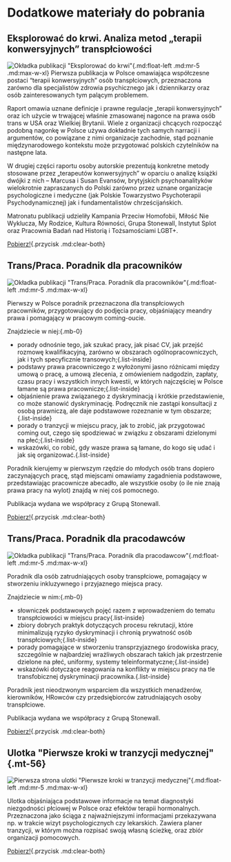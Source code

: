 # Dodatkowe materiały do pobrania

## Eksplorować do krwi. Analiza metod „terapii konwersyjnych” transpłciowości

![Okładka publikacji "Eksplorować do krwi"](/media/img/okladka-eksplorować-do-krwi.png){.md:float-left .md:mr-5 .md:max-w-xl}
Pierwsza publikacja w Polsce omawiająca współczesne postaci “terapii konwersyjnych” osób transpłciowych, przeznaczona zarówno dla specjalistów zdrowia psychicznego jak i dziennikarzy oraz osób zainteresowanych tym palącym problemem. 

Raport omawia uznane definicje i prawne regulacje „terapii konwersyjnych” oraz ich użycie w trwającej właśnie zmasowanej nagonce na prawa osób trans w USA oraz Wielkiej Brytanii. Wiele z organizacji chcących rozpocząć podobną nagonkę w Polsce używa dokładnie tych samych narracji i argumentów, co powiązane z nimi organizacje zachodnie, stąd poznanie międzynarodowego kontekstu może przygotować polskich czytelników na następne lata.  

W drugiej części raportu osoby autorskie prezentują konkretne metody stosowane przez „terapeutów konwersyjnych” w oparciu o analizę książki dwójki z nich – Marcusa i Susan Evansów, brytyjskich psychoanalityków wielokrotnie zapraszanych do Polski zarówno przez uznane organizacje psychologiczne i medyczne (jak Polskie Towarzystwo Psychoterapii Psychodynamicznej) jak i fundamentalistów chrześcijańskich.  

Matronatu publikacji udzieliły Kampania Przeciw Homofobii, Miłość Nie Wyklucza, My Rodzice, Kultura Równości, Grupa Stonewall, Instytut Splot oraz Pracownia Badań nad Historią i Tożsamościami LGBT+.  

[Pobierz!](/media/docs/autorskie/Eksplorować-do-krwi.pdf){.przycisk .md:clear-both}

## Trans/Praca. Poradnik dla pracowników

![Okładka publikacji "Trans/Praca. Poradnik dla pracowników"](/media/img/okładka-transpraca-poradnik-dla-pracownikow.png){.md:float-left .md:mr-5 .md:max-w-xl}

Pierwszy w Polsce poradnik przeznaczona dla transpłciowych pracowników, przygotowujący do podjęcia pracy, objaśniający meandry prawa i pomagający w pracowym coming-oucie.

Znajdziecie w niej:{.mb-0}
- porady odnośnie tego, jak szukać pracy, jak pisać CV, jak przejść rozmowę kwalifikacyjną, zarówno w obszarach ogólnopracowniczych, jak i tych specyficznie transowych;{.list-inside}
- podstawy prawa pracowniczego z wyłożonymi jasno różnicami między umową o pracę, a umową zlecenia, z omówieniem nadgodzin, zapłaty, czasu pracy i wszystkich innych kwestii, w których najczęściej w Polsce łamane są prawa pracownicze;{.list-inside}
- objaśnienie prawa związanego z dyskryminacją i krótkie przedstawienie, co może stanowić dyskryminację. Podręcznik nie zastąpi konsultacji z osobą prawniczą, ale daje podstawowe rozeznanie w tym obszarze;{.list-inside}
- porady o tranzycji w miejscu pracy, jak to zrobić, jak przygotować coming out, czego się spodziewać w związku z obszarami dzielonymi na płeć;{.list-inside}
- wskazówki, co robić, gdy wasze prawa są łamane, do kogo się udać i jak się organizować.{.list-inside}

Poradnik kierujemy w pierwszym rzędzie do młodych osób trans dopiero zaczynających pracę, stąd miejscami omawiamy zagadnienia podstawowe, przedstawiając pracownicze abecadło, ale wszystkie osoby (o ile nie znają prawa pracy na wylot) znajdą w niej coś pomocnego.

Publikacja wydana we współpracy z Grupą Stonewall. 

[Pobierz!](/media/docs/autorskie/transpraca-poradnik-dla-pracownikow.pdf){.przycisk .md:clear-both}

## Trans/Praca. Poradnik dla pracodawców

![Okładka publikacji "Trans/Praca. Poradnik dla pracodawcow"](/media/img/okładka-transpraca-poradnik-dla-pracodawcow.png){.md:float-left .md:mr-5 .md:max-w-xl}

Poradnik dla osób zatrudniających osoby transpłciowe, pomagający w stworzeniu inkluzywnego i przyjaznego miejsca pracy. 

Znajdziecie w nim:{.mb-0}
- słowniczek podstawowych pojęć razem z wprowadzeniem do tematu transpłciowości w miejscu pracy{.list-inside}
- zbiory dobrych praktyk dotyczących procesu rekrutacji, które minimalizują ryzyko dyskryminacji i chronią prywatność osób transpłciowych;{.list-inside}
- porady pomagające w stworzeniu transprzyjaznego środowiska pracy, szczególnie w najbardziej wrażliwych obszarach takich jak przestrzenie dzielone na płeć, uniformy, systemy teleinformatyczne;{.list-inside}
- wskazówki dotyczące reagowania na konflikty w miejscu pracy na tle transfobicznej dyskryminacji pracownika.{.list-inside}

Poradnik jest nieodzwonym wsparciem dla wszystkich menadżerów, kierowników, HRowców czy przedsiębiorców zatrudniających osoby transpłciowe.

Publikacja wydana we współpracy z Grupą Stonewall. 

[Pobierz!](/media/docs/autorskie/transpraca-poradnik-dla-pracodawcow.pdf){.przycisk .md:clear-both}

## Ulotka "Pierwsze kroki w tranzycji medycznej"{.mt-56}

![Pierwsza strona ulotki "Pierwsze kroki w tranzycji medycznej"](/media/img/okladka-pierwsze-kroki-ulotka.png){.md:float-left .md:mr-5 .md:max-w-xl}

Ulotka objaśniająca podstawowe informacje na temat diagnostyki niezgodności płciowej w Polsce oraz efektów terapii hormonalnych. Przeznaczona jako ściąga z najważniejszymi informacjami przekazywana np. w trakcie wizyt psychologicznych czy lekarskich. Zawiera planer tranzycji, w którym można rozpisać swoją własną ścieżkę, oraz zbiór organizacji pomocowych.

[Pobierz!](/media/docs/autorskie/pierwsze-kroki-ulotka.pdf){.przycisk .md:clear-both}

